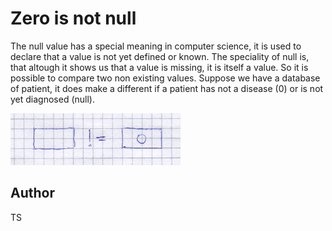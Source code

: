 <!-- BEGIN TITLE -->
# Zero is not null 
<!-- END TITLE -->

<!-- BEGIN BODY -->
The null value has a special meaning in computer science, it is used to declare that a value is not yet defined or known. 
The speciality of null is, that altough it shows us that a value is missing, it is itself a value. So it is possible to compare two 
non existing values. Suppose we have a database of patient, 
it does make a different if a patient has not a disease (0) or is not yet diagnosed (null).

<!-- END BODY -->


![NUll](../images/image-007-null.png)



<!-- BEGIN OPTIONAL -->

<!-- END OPTIONAL -->



## Author
<!-- BEGIN AUTHOR -->
TS
<!-- END AUTHOR -->
